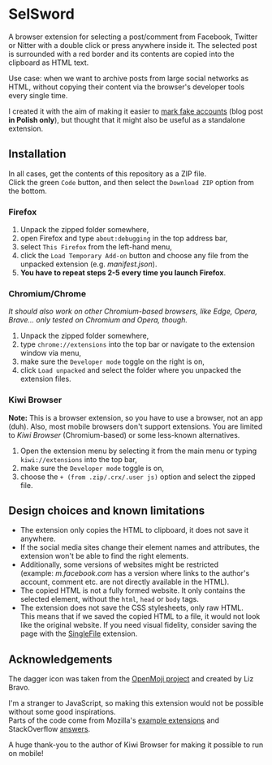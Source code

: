 # SelSword

A browser extension for selecting a post/comment from Facebook, Twitter or Nitter with a double click or press anywhere inside it. The selected post is surrounded with a red border and its contents are copied into the clipboard as HTML text.

Use case: when we want to archive posts from large social networks as HTML, without copying their content via the browser's developer tools every single time.

I created it with the aim of making it easier to [mark fake accounts](https://www.ciemnastrona.com.pl/2022/04/15/trolle-rosja-ukraina) (blog post **in Polish only**), but thought that it might also be useful as a standalone extension.

## Installation

In all cases, get the contents of this repository as a ZIP file.  
Click the green `Code` button, and then select the `Download ZIP` option from the bottom.

### Firefox

1. Unpack the zipped folder somewhere,
2. open Firefox and type `about:debugging` in the top address bar,
3. select `This Firefox` from the left-hand menu,
4. click the `Load Temporary Add-on` button and choose any file from the unpacked extension (e.g. *manifest.json*).
5. **You have to repeat steps 2-5 every time you launch Firefox**.

### Chromium/Chrome

*It should also work on other Chromium-based browsers, like Edge, Opera, Brave... only tested on Chromium and Opera, though.*

1. Unpack the zipped folder somewhere,
2. type `chrome://extensions` into the top bar or navigate to the extension window via menu,
3. make sure the `Developer mode` toggle on the right is on,
4. click `Load unpacked` and select the folder where you unpacked the extension files.

### Kiwi Browser

**Note:** This is a browser extension, so you have to use a browser, not an app (duh). Also, most mobile browsers don't support extensions. You are limited to *Kiwi Browser* (Chromium-based) or some less-known alternatives.

1. Open the extension menu by selecting it from the main menu or typing `kiwi://extensions` into the top bar,
2. make sure the `Developer mode` toggle is on,
3. choose the `+ (from .zip/.crx/.user js)` option and select the zipped file.

## Design choices and known limitations

* The extension only copies the HTML to clipboard, it does not save it anywhere.
* If the social media sites change their element names and attributes, the extension won't be able to find the right elements.
* Additionally, some versions of websites might be restricted  
  (example: *m.facebook.com* has a version where links to the author's account, comment etc. are not directly available in the HTML).
* The copied HTML is not a fully formed website. It only contains the selected element, without the `html`, `head` or `body` tags.
* The extension does not save the CSS stylesheets, only raw HTML.  
  This means that if we saved the copied HTML to a file, it would not look like the original website. If you need visual fidelity, consider saving the page with the [SingleFile](https://github.com/gildas-lormeau/SingleFile) extension.

## Acknowledgements

The dagger icon was taken from the [OpenMoji project](https://openmoji.org/php/download_asset.php?type=emoji&emoji_hexcode=1F5E1&emoji_variant=color) and created by Liz Bravo.

I'm a stranger to JavaScript, so making this extension would not be possible without some good inspirations.  
Parts of the code come from Mozilla's [example extensions](https://github.com/mdn/webextensions-examples/blob/master/selection-to-clipboard/content-script.js) and StackOverflow [answers](https://stackoverflow.com/questions/7215479/get-parent-element-of-a-selected-text).

A huge thank-you to the author of Kiwi Browser for making it possible to run on mobile!
